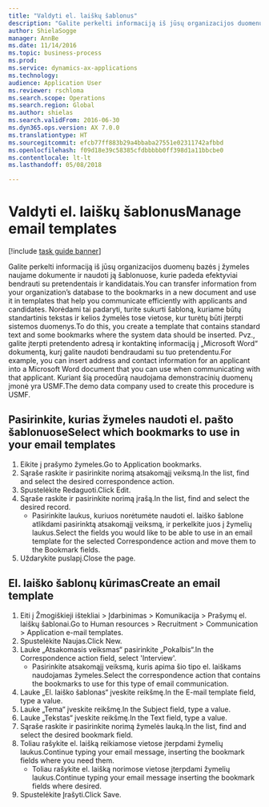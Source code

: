 ```yaml
--- 
title: "Valdyti el. laiškų šablonus"
description: "Galite perkelti informaciją iš jūsų organizacijos duomenų bazės į žymeles naujame dokumente ir naudoti ją šablonuose, kurie padeda efektyviai bendrauti su pretendentais ir kandidatais."
author: ShielaSogge
manager: AnnBe
ms.date: 11/14/2016
ms.topic: business-process
ms.prod: 
ms.service: dynamics-ax-applications
ms.technology: 
audience: Application User
ms.reviewer: rschloma
ms.search.scope: Operations
ms.search.region: Global
ms.author: shielas
ms.search.validFrom: 2016-06-30
ms.dyn365.ops.version: AX 7.0.0
ms.translationtype: HT
ms.sourcegitcommit: efcb77ff883b29a4bbaba27551e02311742afbbd
ms.openlocfilehash: f09d18e39c58385cfdbbbbb0ff398d1a11bbcbe0
ms.contentlocale: lt-lt
ms.lasthandoff: 05/08/2018

---
```

# <a name="manage-email-templates"></a><span data-ttu-id="1b27e-103">Valdyti el. laiškų šablonus</span><span class="sxs-lookup"><span data-stu-id="1b27e-103">Manage email templates</span></span>

[!include [task guide banner](../../includes/task-guide-banner.md)]

<span data-ttu-id="1b27e-104">Galite perkelti informaciją iš jūsų organizacijos duomenų bazės į žymeles naujame dokumente ir naudoti ją šablonuose, kurie padeda efektyviai bendrauti su pretendentais ir kandidatais.</span><span class="sxs-lookup"><span data-stu-id="1b27e-104">You can transfer information from your organization’s database to the bookmarks in a new document and use it in templates that help you communicate efficiently with applicants and candidates.</span></span> <span data-ttu-id="1b27e-105">Norėdami tai padaryti, turite sukurti šabloną, kuriame būtų standartinis tekstas ir kelios žymelės tose vietose, kur turėtų būti įterpti sistemos duomenys.</span><span class="sxs-lookup"><span data-stu-id="1b27e-105">To do this, you create a template that contains standard text and some bookmarks where the system data should be inserted.</span></span> <span data-ttu-id="1b27e-106">Pvz., galite įterpti pretendento adresą ir kontaktinę informaciją į „Microsoft Word“ dokumentą, kurį galite naudoti bendraudami su tuo pretendentu.</span><span class="sxs-lookup"><span data-stu-id="1b27e-106">For example, you can insert address and contact information for an applicant into a Microsoft Word document that you can use when communicating with that applicant.</span></span> <span data-ttu-id="1b27e-107">Kuriant šią procedūrą naudojama demonstracinių duomenų įmonė yra USMF.</span><span class="sxs-lookup"><span data-stu-id="1b27e-107">The demo data company used to create this procedure is USMF.</span></span>


## <a name="select-which-bookmarks-to-use-in-your-email-templates"></a><span data-ttu-id="1b27e-108">Pasirinkite, kurias žymeles naudoti el. pašto šablonuose</span><span class="sxs-lookup"><span data-stu-id="1b27e-108">Select which bookmarks to use in your email templates</span></span>
1. <span data-ttu-id="1b27e-109">Eikite į prašymo žymeles.</span><span class="sxs-lookup"><span data-stu-id="1b27e-109">Go to Application bookmarks.</span></span>
2. <span data-ttu-id="1b27e-110">Sąraše raskite ir pasirinkite norimą atsakomąjį veiksmą.</span><span class="sxs-lookup"><span data-stu-id="1b27e-110">In the list, find and select the desired correspondence action.</span></span>
3. <span data-ttu-id="1b27e-111">Spustelėkite Redaguoti.</span><span class="sxs-lookup"><span data-stu-id="1b27e-111">Click Edit.</span></span>
4. <span data-ttu-id="1b27e-112">Sąraše raskite ir pasirinkite norimą įrašą.</span><span class="sxs-lookup"><span data-stu-id="1b27e-112">In the list, find and select the desired record.</span></span>
    * <span data-ttu-id="1b27e-113">Pasirinkite laukus, kuriuos norėtumėte naudoti el. laiško šablone atlikdami pasirinktą atsakomąjį veiksmą, ir perkelkite juos į žymelių laukus.</span><span class="sxs-lookup"><span data-stu-id="1b27e-113">Select the fields you would like to be able to use in an email template for the selected Correspondence action and move them to the Bookmark fields.</span></span>  
5. <span data-ttu-id="1b27e-114">Uždarykite puslapį.</span><span class="sxs-lookup"><span data-stu-id="1b27e-114">Close the page.</span></span>

## <a name="create-an-email-template"></a><span data-ttu-id="1b27e-115">El. laiško šablonų kūrimas</span><span class="sxs-lookup"><span data-stu-id="1b27e-115">Create an email template</span></span>
1. <span data-ttu-id="1b27e-116">Eiti į Žmogiškieji ištekliai > Įdarbinimas > Komunikacija > Prašymų el. laiškų šablonai.</span><span class="sxs-lookup"><span data-stu-id="1b27e-116">Go to Human resources > Recruitment > Communication > Application e-mail templates.</span></span>
2. <span data-ttu-id="1b27e-117">Spustelėkite Naujas.</span><span class="sxs-lookup"><span data-stu-id="1b27e-117">Click New.</span></span>
3. <span data-ttu-id="1b27e-118">Lauke „Atsakomasis veiksmas“ pasirinkite „Pokalbis“.</span><span class="sxs-lookup"><span data-stu-id="1b27e-118">In the Correspondence action field, select 'Interview'.</span></span>
    * <span data-ttu-id="1b27e-119">Pasirinkite atsakomąjį veiksmą, kuris apima šio tipo el. laiškams naudojamas žymeles.</span><span class="sxs-lookup"><span data-stu-id="1b27e-119">Select the correspondence action that contains the bookmarks to use for this type of email communication.</span></span>  
4. <span data-ttu-id="1b27e-120">Lauke „El. laiško šablonas“ įveskite reikšmę.</span><span class="sxs-lookup"><span data-stu-id="1b27e-120">In the E-mail template field, type a value.</span></span>
5. <span data-ttu-id="1b27e-121">Lauke „Tema“ įveskite reikšmę.</span><span class="sxs-lookup"><span data-stu-id="1b27e-121">In the Subject field, type a value.</span></span>
6. <span data-ttu-id="1b27e-122">Lauke „Tekstas“ įveskite reikšmę.</span><span class="sxs-lookup"><span data-stu-id="1b27e-122">In the Text field, type a value.</span></span>
7. <span data-ttu-id="1b27e-123">Sąraše raskite ir pasirinkite norimą žymelės lauką.</span><span class="sxs-lookup"><span data-stu-id="1b27e-123">In the list, find and select the desired bookmark field.</span></span>
8. <span data-ttu-id="1b27e-124">Toliau rašykite el. laišką reikiamose vietose įterpdami žymelių laukus.</span><span class="sxs-lookup"><span data-stu-id="1b27e-124">Continue typing your email message, inserting the bookmark fields where you need them.</span></span>
    * <span data-ttu-id="1b27e-125">Toliau rašykite el. laišką norimose vietose įterpdami žymelių laukus.</span><span class="sxs-lookup"><span data-stu-id="1b27e-125">Continue typing your email message inserting the bookmark fields where desired.</span></span>  
9. <span data-ttu-id="1b27e-126">Spustelėkite Įrašyti.</span><span class="sxs-lookup"><span data-stu-id="1b27e-126">Click Save.</span></span>


